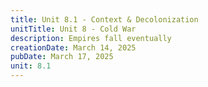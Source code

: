 ```yaml
---
title: Unit 8.1 - Context & Decolonization
unitTitle: Unit 8 - Cold War
description: Empires fall eventually
creationDate: March 14, 2025
pubDate: March 17, 2025
unit: 8.1
---
```


